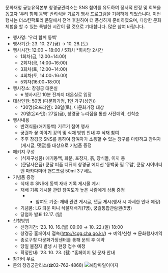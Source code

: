 문화재청 궁능유적본부 창경궁관리소는 SNS 참여를 유도하여 정서적 안정 및 회복을 돕고자 ‘우리 함께 동백’ 반려식물 기르기 행사 프로그램을 기획하게 되었습니다. 이번 행사는 더스킨팩토리 쿤달에서 전액 후원하여 더 풍성하게 준비하였으며, 다양한 문화 체험을 할 수 있는 특별한 시간이 될 것으로 기대합니다. 많은 참여 바랍니다.

- 행사명: ‘우리 함께 동백’
- 행사기간: 23. 10. 27.(금) → 10. 28.(토)
- 행사시간: 12:00 ~ 18:00 / 5회차 *회차당 2시간
  - 1회차(금, 12:00~14:00)
  - 2회차(금, 14:00~16:00)
  - 3회차(토, 12:00~14:00)
  - 4회차(토, 14:00~16:00)
  - 5회차(16:00~18:00)
- 행사장소: 창경궁 대온실
  - ※ 행사시간 10분 전까지 대온실로 입장
- 대상인원: 50명 (다문화가정, 1인 가구(성인))
  - *30명(오프라인): 28일(토), 다문화가정 대상
  - 20명(온라인): 27일(금), 창경궁 누리집을 통한 사전예약, 선착순
- 행사내용
  - 반려식물(애기동백) 기르기 참여 행사
  - 궁궐과 꽃 이야기 강의 및 식재 방법 안내 후 식재 참여
  - 추후 창경궁 SNS를 통하여 참여자가 소통할 수 있는 창구를 마련하고 참여자(게시글, 댓글)를 대상으로 기념품 증정
- 패키지 구성
  - (식재구성품) 애기동백, 화분, 포장지, 흙, 장식돌, 이끼 등
  - (쿤달사은품) 쿤달 퍼퓸 디퓨저 창경궁 에디션 ‘동백꽃 필 무렵’, 쿤달 시어버터 앤 마카다미아 핸드크림 50ml 3구세트
- 기념품 증정
  - 식재 후 SNS에 동백 재배 기록 게시물 게시
  - 재배 기록 게시물 관련 참여도가 높은 사람에게 상품 증정
    - * 참여도 기준: 재배 관련 게시글, 댓글 게시(행사 시 자세한 안내 예정)
  - 기념품: LG 틔운 미니 식물재배기(1명), 궁궐통합관람권(5명)
  - 당첨자 발표 12.17. (일)
- 신청방법
  - 신청기간: ‘23. 10. 16.(월) 09:00 → 10. 22.(일) 18:00
  - 창경궁 홈페이지 접속(http://cgg.cha.go.kr/) → 예약/신청 → 문화행사예약
  - 종로구청 다문화가정센터를 통해 문의 후 예약
  - 당일 불참자 발생 시 현장 접수 예정
  - 확정안내: ‘23. 10. 23. (월) *홈페이지 및 문자 안내
- 참가비 무료
- 문의 창경궁관리소(☎02-762-4868) ![해당파일이미지](https://cgg.cha.go.kr/agapp/cmm/fms/getImage.do?atchFileId=FILE_000000000140265&fileSn=1)